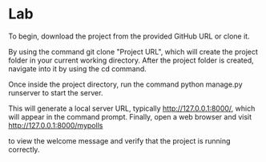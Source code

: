# Lab
To begin, download the project from the provided GitHub URL or clone it. 

By using the command git clone "Project URL", which will create the project folder in your current working directory. After the project folder is created, navigate into it by using the cd command. 

Once inside the project directory, run the command python manage.py runserver to start the server.  

This will generate a local server URL, typically http://127.0.0.1:8000/, which will appear in the command prompt. Finally, open a web browser and visit http://127.0.0.1:8000/mypolls 

to view the welcome message and verify that the project is running correctly. 

